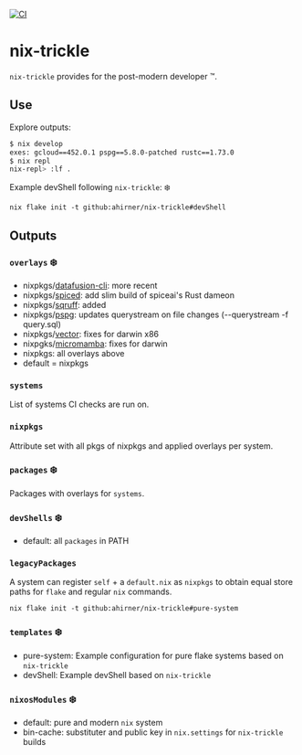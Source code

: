[![CI](https://github.com/ahirner/nix-trickle/actions/workflows/ci.yml/badge.svg)](https://github.com/ahirner/nix-trickle/actions/workflows/ci.yml)
# nix-trickle

`nix-trickle` provides for the post-modern developer ™️.

## Use

Explore outputs:

```sh
$ nix develop
exes: gcloud==452.0.1 pspg==5.8.0-patched rustc==1.73.0
$ nix repl
nix-repl> :lf .
```

Example devShell following `nix-trickle`: ❄️

```
nix flake init -t github:ahirner/nix-trickle#devShell
```

## Outputs

### `overlays` ❄️

- nixpkgs/[datafusion-cli](https://datafusion.apache.org/user-guide/cli): more recent
- nixpkgs/[spiced](https://docs.spiceai.org): add slim build of spiceai's Rust dameon
- nixpkgs/[sqruff](https://github.com/quarylabs/sqruff): added
- nixpkgs/[pspg](https://github.com/okbob/pspg): updates querystream on file changes (--querystream -f query.sql)
- nixpkgs/[vector](https://vector.dev): fixes for darwin x86
- nixpgks/[micromamba](https://github.com/mamba-org/micromamba-releases): fixes for darwin
- nixpkgs: all overlays above
- default = nixpkgs


### `systems`

List of systems CI checks are run on.


### `nixpkgs`

Attribute set with all pkgs of nixpkgs and applied overlays per system.


### `packages` ❄️

Packages with overlays for `systems`.


### `devShells` ❄️

- default: all `packages` in PATH


### `legacyPackages`

A system can register `self` + a `default.nix` as `nixpkgs` to obtain equal store
paths for `flake` and regular `nix` commands.

```
nix flake init -t github:ahirner/nix-trickle#pure-system
```

### `templates` ❄️

- pure-system: Example configuration for pure flake systems based on `nix-trickle`
- devShell: Example devShell based on `nix-trickle`


### `nixosModules` ❄️

- default: pure and modern `nix` system
- bin-cache: substituter and public key in `nix.settings` for `nix-trickle` builds
